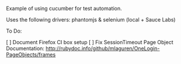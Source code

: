 Example of using cucumber for test automation.

Uses the following drivers: phantomjs & selenium (local + Sauce Labs)

To Do:

[ ] Document Firefox CI box setup
[ ] Fix SessionTimeout
Page Object Documentation:  http://rubydoc.info/github/mlaguren/OneLogin-PageObjects/frames
